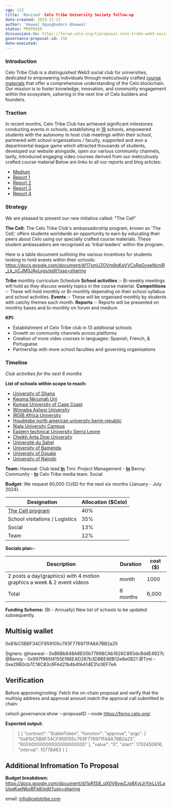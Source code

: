 ```yaml
---
cgp: 112
title: 'Revised' Celo Tribe University Society follow-up
date-created: 2023-12-13
author: 'Hawwal Ogungbadero @hawwal'
status: PROPOSED
discussions-to: https://forum.celo.org/t/proposal-celo-tribe-web3-social-club-for-universities/4861/22?u=hawwal
governance-proposal-id: 156
date-executed:
---
```


### Introduction
Celo Tribe Club is a distinguished Web3 social club for universities, dedicated to empowering individuals through meticulously crafted [course materials](https://docs.google.com/document/d/17AnuW31fIXNZ9d3len6wkK5lsZg1rFiOtxES9rhchLs/edit?usp=sharing) that offer a comprehensive understanding of the Celo blockchain. Our mission is to foster knowledge, innovation, and community engagement within the ecosystem, ushering in the next line of Celo builders and founders. 

### Traction
In recent months, Celo Tribe Club has achieved significant milestones conducting events in schools, establishing in [18](https://docs.google.com/document/d/1iTLf3_x346SeHHwpMN51TkRVvxPIMwLtsWxTfSG25pg/edit?usp=sharing) schools, empowered students with the autonomy to host club meetings within their school, partnered with school organisations / faculty, supported and won a departmental league game which attracted thousands of students, developed our website alongside, open our various community channels, lastly, introduced engaging video courses derived from our meticulously crafted course material
Below are links to all our reports and blog articles:
* [Medium](https://medium.com/@celotribeclub)
* [Report 1](https://forum.celo.org/t/proposal-celo-tribe-web3-social-club-for-universities/4861/20?u=hawwal)
* [Report 2](https://forum.celo.org/t/proposal-celo-tribe-web3-social-club-for-universities/4861/21?u=hawwal)
* [Report 3](https://forum.celo.org/t/report-celo-tribe-club-september-october/6846?u=hawwal)
* [Report 4](https://forum.celo.org/t/report-celo-tribe-club-november-december-2023/7042?u=hawwal)

### Strategy
We are pleased to present our new initiative called: "The Cell"

**The Cell:**
The Celo Tribe Club's ambassadorship program, known as 'The Cell,' offers students worldwide an opportunity to earn by educating their peers about Celo using our specially crafted course materials. These student ambassadors are recognised as 'tribal leaders' within the program.

Here is a table document outlining the various incentives for students looking to hold events within their schools:
https://docs.google.com/document/d/17xmUZOVm9oKpVVCsRqGyseNcnIR_Lk_nCJM0JAvLygs/edit?usp=sharing

**Tribe** monthly curriculum Schedule
**School activities** :- Bi-weekly meetings will hold as they discuss weekly topics in the course material.
**Competitions** :- These will hold monthly or Bi-monthly depending on their school syllabus and school activities.
**Events** :- These will be organised monthly by students with catchy themes each month.
**Reports** :- Reports will be presented on monthly bases and bi-monthly on forum and medium

**KPI:**
* Establishment of Celo Tribe club in 13 additional schools
* Growth on community channels across platforms
* Creation of more video courses in languages: Spanish, French, & Portuguese
* Partnership with more school faculties and governing organisations

### Timeline
*Club activities for the next 6 months*

**List of schools within scope to reach:**
* [University of Ghana](https://www.ug.edu.gh/)
* [Kwama Nkrumah Uni](https://www.knust.edu.gh/)
* [Kumasi University of Cape Coast](https://ucc.edu.gh/)
* [Winneba Ashesi University](https://www.ashesi.edu.gh/)
* [IRGIB Africa University](https://irgibafrica.university/)
* [Houdegbe north american university benin republic](https://houdegbeuniversity.org/)
* [Njala University Campus](https://njala.edu.sl/admissions)
* [Eastern technical University Sierra Leone](https://www.etusl.edu.sl/)
* [Cheikh Anta Diop University](https://www.ucad.sn/)
* [Université du Sahel](https://www.universitesahel.net/)
* [University of Bamenda](https://uniba.cm/)
* [University of Douala](https://www.univ-douala.cm/)
* [University of Nairobi](https://www.uonbi.ac.ke/)

**Team:**
Hawwal: Club lead **[In](https://www.linkedin.com/in/hawwal/)**
Timi: Project Management - **[In](https://www.linkedin.com/in/timi-phoenix-b61a01110)**
Benny: Community - **[In](https://www.linkedin.com/in/benedicta-nweke-912a1a67)**
Celo Tribe media team: Social

**Budget:**
We request 60,000 CUSD for the next six months (January - July 2024).

|Designation|Allocation ($Celo)|
| --- | --- |
|[The Cell program](https://docs.google.com/document/d/17xmUZOVm9oKpVVCsRqGyseNcnIR_Lk_nCJM0JAvLygs/edit?usp=sharing)|40%|
|School visitations / Logistics|35%|
|Social|13%|
|Team|12%|

**Socials plan:-**

|**Description**|**Duration**|**cost ($)**|
| --- | --- | --- |
|2 posts a day(graphics) with 4 motion graphics a week & 2 event videos|month|1000|
|Total|6 months|6,000|

**Funding Scheme:**
(Bi - Annually)
New list of schools to be updated subsequently.

## Multisig wallet

0x81bC5B8F34CF959105c793F776971FA8A7BB2a25

Signers:
@hawwal - 0xB6Bb848A8E00b77698CAb1626C893dc8ddE4927c
@Benny - 0x997f965f4155Ef86EAD287b3DBBE86B12e8e0B21
@Timi - 0xe29B0cb7C18C83c6FAd21b4b4fAA14E31c0EF7eA

## Verification
Before approving/voting: Fetch the on-chain proposal and verify that the multisig address and approval amount match the approval call submitted to chain:

celocli governance:show --proposalID <on-chain> --node https://forno.celo.org/

**Expected output:**

> [ { "contract": "StableToken", "function": "approve",
    "args": [
      "0x81bC5B8F34CF959105c793F776971FA8A7BB2a25",
      "60000000000000000000000"
    ], "value": "0",
    "start": 1702450816,
    "interval": 15778463
  }
]


## Additional Infromation To Proposal
**Budget breakdown:**
https://docs.google.com/document/d/1pR1S8_qX0V8vwZJg8XytJrYinLLVLaUoqKxeNboBFe8/edit?usp=sharing

email: [info@celotribe.com](mailto:info@celotribe.com)

